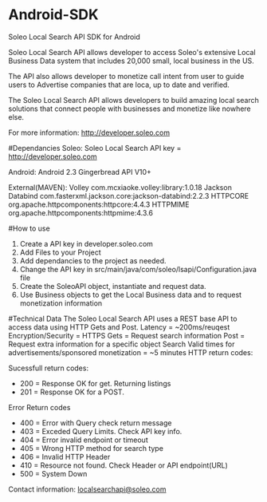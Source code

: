 # Android-SDK
Soleo Local Search API SDK for Android

Soleo Local Search API allows developer to access Soleo's extensive Local Business Data system that includes 20,000 small, local business in the US.

The API also allows developer to monetize call intent from user to guide users to Advertise companies that are loca, up to date and verified.

The Soleo Local Search API allows developers to build amazing local search solutions that connect people with businesses and monetize like nowhere else.

For more information:
http://developer.soleo.com

#Dependancies
Soleo:
  Soleo Local Search API key = http://developer.soleo.com
  
Android:
	Android 2.3 Gingerbread API V10+
  
External(MAVEN):
    Volley com.mcxiaoke.volley:library:1.0.18
    Jackson Databind com.fasterxml.jackson.core:jackson-databind:2.2.3
    HTTPCORE org.apache.httpcomponents:httpcore:4.4.3
    HTTPMIME org.apache.httpcomponents:httpmime:4.3.6

#How to use

1) Create a API key in developer.soleo.com
2) Add Files to your Project
3) Add dependancies to the project as needed.
4) Change the API key in src/main/java/com/soleo/lsapi/Configuration.java file
5) Create the SoleoAPI object, instantiate and request data.
6) Use Business objects to get the Local Business data and to request monetization information

#Technical Data
The Soleo Local Search API uses a REST base API to access data using HTTP Gets and Post.
Latency = ~200ms/reuqest
Encryption/Security = HTTPS
Gets = Request search information
Post = Request extra information for a specific object
Search Valid times for advertisements/sponsored monetization = ~5 minutes
HTTP return codes:

Sucessfull return codes:
  - 200 = Response OK for get. Returning listings
  - 201 = Response OK for a POST.

Error Return codes
  - 400 = Error with Query check return message
  - 403 = Exceded Query Limits. Check API key info.
  - 404 = Error invalid endpoint or timeout
  - 405 = Wrong HTTP method for search type
  - 406 = Invalid HTTP Header
  - 410 = Resource not found. Check Header or API endpoint(URL)
  - 500 = System Down

Contact information:
localsearchapi@soleo.com
